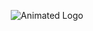 <p align="center">
  <img src="https://media.giphy.com/media/v1.Y2lkPTc5MGI3NjExYWkwd3cxMjdhejRobDFsam04MzZxeGp4cjg1ejUyazZ6dXpxd2RheSZlcD12MV9naWZzX3NlYXJjaCZjdD1n/LaVp0AyqR5bGsC5Cbm/giphy.gif" alt="Animated Logo"/>
</p>
